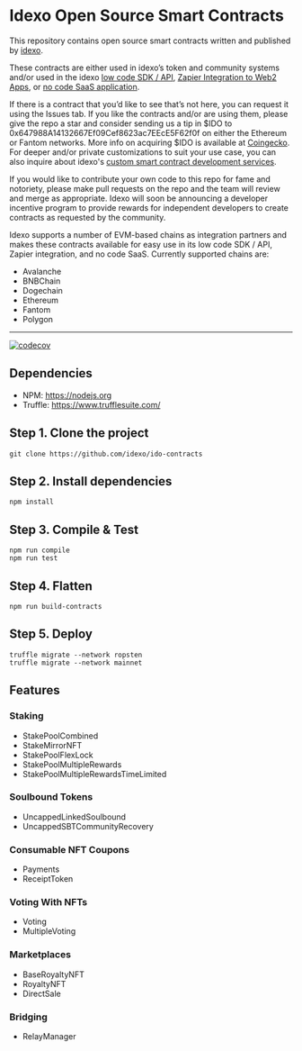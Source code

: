 # Idexo Open Source Smart Contracts
This repository contains open source smart contracts written and published by [idexo](https://idexo.com). 

These contracts are either used in idexo’s token and community systems and/or used in the idexo [low code SDK / API](https://npmjs.com/idexo-sdk), [Zapier Integration to Web2 Apps](https://zapier.com/apps/idexo/integrations), or [no code SaaS application](https://app.idexo.com/register). 

If there is a contract that you’d like to see that’s not here, you can request it using the Issues tab. If you like the contracts and/or are using them, please give the repo a star and consider sending us a tip in $IDO to 0x647988A14132667Ef09Cef8623ac7EEcE5F62f0f on either the Ethereum or Fantom networks. More info on acquiring $IDO is available at [Coingecko](https://ido.cl/coingecko). For deeper and/or private customizations to suit your use case, you can also inquire about idexo's [custom smart contract development services](https://idexo.com/custom-smart-contract-development.html).

If you would like to contribute your own code to this repo for fame and notoriety, please make pull requests on the repo and the team will review and merge as appropriate. Idexo will soon be announcing a developer incentive program to provide rewards for independent developers to create contracts as requested by the community. 

Idexo supports a number of EVM-based chains as integration partners and makes these contracts available for easy use in its low code SDK / API, Zapier integration, and no code SaaS. Currently supported chains are: 


* Avalanche
* BNBChain
* Dogechain
* Ethereum
* Fantom
* Polygon


____
[![codecov](https://codecov.io/gh/idexo/ido-contracts/branch/main/graph/badge.svg?token=HLKWVOLF1E)](https://codecov.io/gh/idexo/ido-contracts)

## Dependencies
- NPM: https://nodejs.org
- Truffle: https://www.trufflesuite.com/

## Step 1. Clone the project
```
git clone https://github.com/idexo/ido-contracts
```

## Step 2. Install dependencies
```
npm install
```

## Step 3. Compile & Test
```
npm run compile
npm run test
```

## Step 4. Flatten
```
npm run build-contracts
```

## Step 5. Deploy
```
truffle migrate --network ropsten
truffle migrate --network mainnet
```

## Features

### Staking
- StakePoolCombined
- StakeMirrorNFT
- StakePoolFlexLock
- StakePoolMultipleRewards
- StakePoolMultipleRewardsTimeLimited

### Soulbound Tokens
- UncappedLinkedSoulbound
- UncappedSBTCommunityRecovery

### Consumable NFT Coupons
- Payments
- ReceiptToken

### Voting With NFTs
- Voting
- MultipleVoting

### Marketplaces
- BaseRoyaltyNFT
- RoyaltyNFT
- DirectSale

### Bridging
- RelayManager
